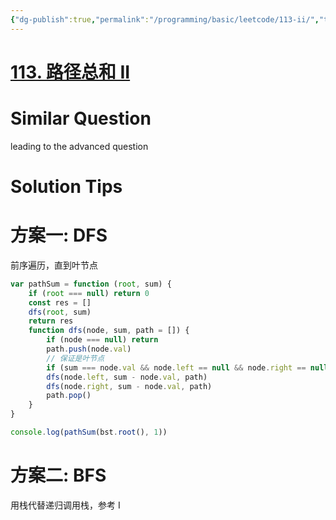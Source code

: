 ```yaml
---
{"dg-publish":true,"permalink":"/programming/basic/leetcode/113-ii/","tags":["leetcode/tree/traverse/path"]}
---
```



# [113. 路径总和 II](https://leetcode.cn/problems/path-sum-ii/)

# Similar Question

leading to the advanced question

# Solution Tips

# 方案一: DFS

前序遍历，直到叶节点

```js
var pathSum = function (root, sum) {
    if (root === null) return 0
    const res = []
    dfs(root, sum)
    return res
    function dfs(node, sum, path = []) {
        if (node === null) return
        path.push(node.val)
        // 保证是叶节点
        if (sum === node.val && node.left == null && node.right == null) res.push([...path])
        dfs(node.left, sum - node.val, path)
        dfs(node.right, sum - node.val, path)
        path.pop()
    }
}

console.log(pathSum(bst.root(), 1))
  ```

# 方案二: BFS

用栈代替递归调用栈，参考 I
